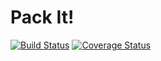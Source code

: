 # Pack It!

[![Build Status](https://app.travis-ci.com/tgillus/pack-it.svg?branch=main)](https://app.travis-ci.com/tgillus/pack-it)
[![Coverage Status](https://coveralls.io/repos/github/tgillus/pack-it/badge.svg?branch=main)](https://coveralls.io/github/tgillus/pack-it?branch=main)
